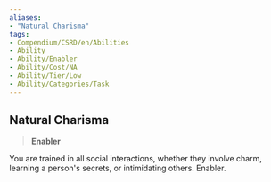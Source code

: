 ```yaml
---
aliases:
- "Natural Charisma"
tags:
- Compendium/CSRD/en/Abilities
- Ability
- Ability/Enabler
- Ability/Cost/NA
- Ability/Tier/Low
- Ability/Categories/Task
---
```


  
## Natural Charisma  
>**Enabler**
  
You are trained in all social interactions, whether they involve charm, learning a person's secrets, or intimidating others. Enabler.